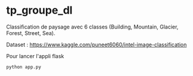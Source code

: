 # tp_groupe_dl

Classification de paysage avec 6 classes (Building, Mountain, Glacier, Forest, Street, Sea).

Dataset :
https://www.kaggle.com/puneet6060/intel-image-classification

Pour lancer l'appli flask
```
python app.py
```